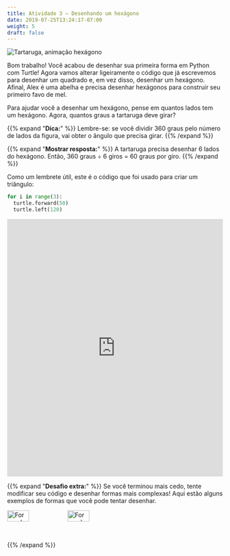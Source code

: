 ```yaml
---
title: Atividade 3 – Desenhando um hexágono
date: 2019-07-25T13:24:17-07:00
weight: 5
draft: false
---
```


![Tartaruga, animação hexágono](https://media.giphy.com/media/TDLqC61A5uOAO8WwnJ/giphy.gif)

Bom trabalho! Você acabou de desenhar sua primeira forma em Python com Turtle! Agora vamos alterar ligeiramente o código que já escrevemos para desenhar um quadrado e, em vez disso, desenhar um hexágono. Afinal, Alex é uma abelha e precisa desenhar hexágonos para construir seu primeiro favo de mel.

Para ajudar você a desenhar um hexágono, pense em quantos lados tem um hexágono. Agora, quantos graus a tartaruga deve girar?

{{% expand "**Dica:**" %}}
Lembre-se: se você dividir 360 graus pelo número de lados da figura, vai obter o ângulo que precisa girar.
{{% /expand %}}
<br/>

{{% expand "**Mostrar resposta:**" %}}
A tartaruga precisa desenhar 6 lados do hexágono. Então, 360 graus ÷ 6 giros = 60 graus por giro.
{{% /expand %}}
<br/>

Como um lembrete útil, este é o código que foi usado para criar um triângulo:

``` python
for i in range(3):
  turtle.forward(50)
  turtle.left(120)
```

<iframe src="https://trinket.io/embed/python/e82295e92f" width="100%" height="600" frameborder="0" marginwidth="0" marginheight="0" allowfullscreen></iframe>

{{% expand "**Desafio extra:**" %}}
Se você terminou mais cedo, tente modificar seu código e desenhar formas mais complexas! Aqui estão alguns exemplos de formas que você pode tentar desenhar.

<div style="display: flex">
  <div><img src="../media/star_1.png" height="60%" title="Forma de estrela 1" alt="Forma de estrela 1"/></div>
  <div><img src="../media/star_2.png" height="60%" title="Forma de estrela 2" alt="Forma de estrela 2"/></div>
</div>
{{% /expand %}}